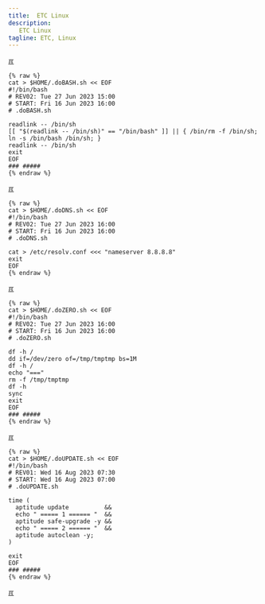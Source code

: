 ```yaml
---
title:  ETC Linux
description:
   ETC Linux
tagline: ETC, Linux
---
```


[&#x213C;](#idxXXX)<br id="idx00">

```
{% raw %}
cat > $HOME/.doBASH.sh << EOF
#!/bin/bash
# REV02: Tue 27 Jun 2023 15:00
# START: Fri 16 Jun 2023 16:00
# .doBASH.sh

readlink -- /bin/sh
[[ "$(readlink -- /bin/sh)" == "/bin/bash" ]] || { /bin/rm -f /bin/sh; ln -s /bin/bash /bin/sh; }
readlink -- /bin/sh
exit
EOF
### #####
{% endraw %}
```

[&#x213C;](#)<br id="idx01">

```
{% raw %}
cat > $HOME/.doDNS.sh << EOF
#!/bin/bash
# REV02: Tue 27 Jun 2023 16:00
# START: Fri 16 Jun 2023 16:00
# .doDNS.sh

cat > /etc/resolv.conf <<< "nameserver 8.8.8.8"
exit
EOF
{% endraw %}
```

[&#x213C;](#)<br id="idx02">

```
{% raw %}
cat > $HOME/.doZERO.sh << EOF
#!/bin/bash
# REV02: Tue 27 Jun 2023 16:00
# START: Fri 16 Jun 2023 16:00
# .doZERO.sh

df -h /
dd if=/dev/zero of=/tmp/tmptmp bs=1M
df -h /
echo "==="
rm -f /tmp/tmptmp
df -h
sync
exit
EOF
### #####
{% endraw %}
```

[&#x213C;](#)<br id="idx03">

```
{% raw %}
cat > $HOME/.doUPDATE.sh << EOF
#!/bin/bash
# REV01: Wed 16 Aug 2023 07:30
# START: Wed 16 Aug 2023 07:00
# .doUPDATE.sh

time (
  aptitude update          &&
  echo " ===== 1 ====== "  &&
  aptitude safe-upgrade -y &&
  echo " ===== 2 ====== "  &&
  aptitude autoclean -y;
)

exit
EOF
### #####
{% endraw %}
```

[&#x213C;](#)<br id="idxXXX">

